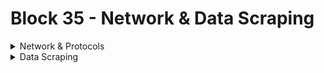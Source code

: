 # Block 35 - Network & Data Scraping

<details>
<summary>Network & Protocols</summary>

## Protocols & Models

### OSI Model (Open Systems Interconnection)

This is a network **model** that serves as an **interface** for a concrete model. It defines **7** layers to be implemented by a protocol:

**Application, Presentation, Session, Transport, Network, Data link and Physical**

### TCP/IP (Transmission Control Protocol / Internet Protocol)

This is an **implementation** of the OSI Model, compilating those **7 layers into only 4**:

- **Application**
    
    This layer is what gives meaning to the information. It is in close contact with the final client.
    
    Examples: SMTP (Simple Mail Transfer Protocol), FTP (File TP) and HTTP (Hypertext TP)
    
- **Transport**
    
    TCP and UDP are the most commonly used protocols:
    TCP provides **higher reliability.** If part of the data was lost during transmission, it will make another request.
    UDP provides **higher speed.** It allows for some data loss in exchange for speed in live transmissions for example.
    
- **Network**
    
    These are used to give addresses to each device so they can communicate. The most known protocol is the **IP (Internet Protocol)**, but there are others such as **ICMP, NAT and ARP.**
    
- **Interface**
    
    Last but not least this is the hardware related protocol. The one that prevails for TCP/IP is the **Ethernet Protocol**. These regulate electronic signals, conectors, tension level, dimensions, etc.
    

## Security Layers

Some security related protocols are also used in application levels. These are **SSL (Secure Sockets Layer), TLS (Transport Layer Security) and HTTPS (HTTP Secure).**

Most of these operate over a **pair of keys** to encrypt data and send to the transport application not the raw data, but the encrypted data that only the receptor can decrypt.

The HTTPS also implements the **certificate concept**. These are generated by a **Certification Authority (CA)** and given to website owners to check that their website is safe and not a [phishing website.](https://en.wikipedia.org/wiki/Phishing)

## Cyberattacks

### DDoS (Distributed Denial of Service)

This is an attack that is done by using multiple (infected) computers from any part of the world. For the attacker to not be identified and blocked right away, many requests are done by many computers that are infected with this attacker’s ransomware, these are called “zombie computers”.

The huge amount of traffic occupies all of the resources of the server running the website, so it will become very slow and practically unusable.

### Brute Force

This attack is used to break passwords and access user accounts anywhere. If the website does not require a **strong password or 2FA**, these attacks can be very effective.
What it does is access the website with your email and try all possible combinations of password. If the password is strong enough, this attack can take more than a year running nonstop to finally break it.

## Firewalls & Proxies

Firewall is a **set of rules to control what happens when data is received or sent** to the device. It can operate over IP addresses, communication ports and protocols.

The most common firewall present in Linux distros is **Netfilter**. The rules can be changed using the command `iptables`.

### Fail2ban

This is an **IPS (Intrusion Prevention System)** that operates over iptables. It will detect suspect behavior in the network and can automatically block malicious requests.

### Proxy

Another layer of security is Proxy. It is another kind of feature that operates over a network to prevent access. It can, for example, watch URL keywords and block access to determined websites.
The proxy itself is a device, maybe a computer, that works just like a DNS server.
</details>

<details>
<summary>Data Scraping</summary>

# Requesting Data

To make a request so we can scrap onto some data, we first need the data itself. For this purpose, we have a lib in Python called `requests`! It works almost like Front-end tools such as **axios** or **fetch**. Here’s some code:

```python
import requests

# GET
response = requests.get("https://www.betrybe.com/")
print(response.status_code) # 200 = OK
print(response.headers)  # Request HTTP Headers

# Content Received (PURE HTML!)
print(response.text)

# GET With Custom Headers
response = requests.get("http://httpbin.org/get", headers={"Accept": "application/json"})
print(response.text)

# GET Request to binary resource (image)
response = requests.get("http://httpbin.org/image/png")
print(response.content)

# ... JSON
response = requests.get("http://httpbin.org/get")
print(response.json())

# raise_for_status() Will raise an exception in case of error
response = requests.get("http://httpbin.org/status/404")
response.raise_for_status()
```

## Exceptions

### Too Many Requests

When requesting too many times to the same address, the website might block you temporarly for too many requests (**[429](https://developer.mozilla.org/en-US/docs/Web/HTTP/Status/429)**). A good practice to avoid this problem is to **wait** before doing the next request:

```python
import requests
import time

for _ in range(15):
	response = requests.get("https://cloudfare.com/rate-limit-test")
	time.sleep(5) # Wait 5 seconds before next request
```

### Timeout

Timeout can happen if a service is out. We can handle timeouts so the code doesn’t stop or break:

```python
import requests

try:
		response = requests.get("http://httpbin.org/delay/10", timeout=3)
except (requests.ReadTimeout, requests.HTTPError):
		print('Service unavailable!')
```

# Analyzing Data

To better understand and work with the data received we need to be able to get and iterate over the HTML elements. For that purpose, we will use the `parser` lib:

### Selector

```python
from parsel import Selector
import requests

response = requests.get("http://books.toscrape.com")
selector = Selector(text=response.text)

print(selector.css('img.thumbnail').get()) # First image with class="thumbnail" in page
print(selector.css('img.thumbnail').getall()) # Every image with ...

for book in selector.css(".product_pod"):
		title = book.css("h3 a::attr(title)").get() # Get the attribute value
		price = book.css(".price_color::text").get() # Get the text value
		print(title, price)
```

### Navigating

The Selector code above is going to list the first page books. If we want to list every single book, we can do a loop through next URLs:

```python
BASE_URL = "http://books.toscrape.com/catalogue/"
next_page_url = 'page-1.html'
while next_page_url:
    response = requests.get(URL_BASE + next_page_url)
    selector = Selector(text=response.text)

    for book in selector.css(".product_pod"):
        title = book.css("h3 a::attr(title)").get()
        price = book.css(".price_color::text").get()
        print(title, price)

    next_page_url = selector.css(".next a::attr(href)").get() # Get next page button URL
```

### Cleaning Data

If we need to remove some content from the data retrieved, we can apply some data cleaning methods.
First is `re`, we can use it to apply a regular expression in some data. In this example we will remove anything that doesn’t match the regex from every price:

```python
price = book.css(".price_color::text").re(r"£\d+\.\d{2}") # £51.40 = PASS
```

Also, if we want to remove a prefix or suffix from any text, such as a description, we can use something like this:

```python
suffix = "...more"
if description.endswith(suffix):
		description = description[:-len(suffix)]
		description = description.removesuffix("...more") # Python 3.9^
```

# Storing Data - MongoDB

So storing data is also a very important step in data scraping. For that we’ll be using `pymongo`, a powerful integration between python and mongodb.

```python
from pymongo import MongoClient

client = MongoClient("localhost:27017") # Open connection
books = client.books # Access Collection

client.close() # Close connection

# OR

with MongoClient() as client:
		books = client.books

		# [...]
		books = []
		for book in selector.css(".product_pod"):
				title = book.css("h3 a::attr(title)").get()
				price = book.css(".price_color::text").re(r"£\d+\.\d{2}")
				books.append({ title, price })
		db.books.insert_many(books)
		
		for book in books.find():
			print(book['title'])
```

# Xtra

Another powerful tool for scraping data in Python is [**Scrapy**](https://scrapy.org/)

## Selenium

This tool allow us to actually enter and manipulate DOM elements, like inputs and click buttons. 

**To start using this tool, first we need to install the browser drivers for the specific browser we are using:** [LINK](https://www.selenium.dev/documentation/webdriver/getting_started/install_drivers/)

After extracting the driver, we can use it in our code like so:

```python
from selenium.webdriver.chrome.service import Service
from selenium import webdriver

service = Service(executable_path="/path/to/chromedriver")
chrome = webdriver.Chrome(service=service)

response = chrome.get("https://www.google.com")
search_input = chrome.find_element_by_tag_name("input")
search_inpurt.send_keys("Your search here")
```
</details>